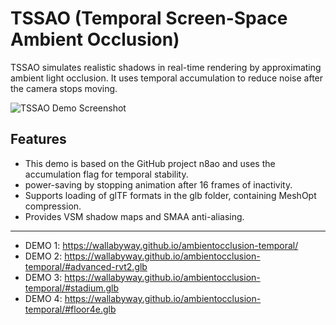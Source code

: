 # TSSAO (Temporal Screen-Space Ambient Occlusion)

TSSAO simulates realistic shadows in real-time rendering by approximating ambient light occlusion. It uses temporal accumulation to reduce noise after the camera stops moving.

![TSSAO Demo Screenshot](https://github.com/user-attachments/assets/cb1dff04-7122-4a61-8531-c56dd00ff8c1)

## Features
- This demo is based on the GitHub project n8ao and uses the accumulation flag for temporal stability.
- power-saving by stopping animation after 16 frames of inactivity.
- Supports loading of glTF formats in the glb folder, containing MeshOpt compression.
- Provides VSM shadow maps and SMAA anti-aliasing.

---

- DEMO 1: https://wallabyway.github.io/ambientocclusion-temporal/
- DEMO 2: https://wallabyway.github.io/ambientocclusion-temporal/#advanced-rvt2.glb
- DEMO 3: https://wallabyway.github.io/ambientocclusion-temporal/#stadium.glb
- DEMO 4: https://wallabyway.github.io/ambientocclusion-temporal/#floor4e.glb
